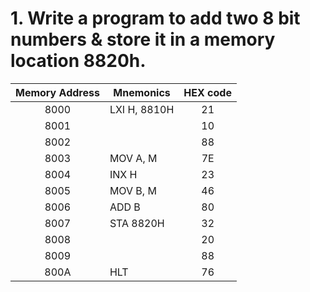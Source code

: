 # 1. Write a program to add two 8 bit numbers & store it in a memory location 8820h.

| Memory Address | Mnemonics    | HEX code |
| :------------: | ------------ | :------: |
|      8000      | LXI H, 8810H |    21    |
|      8001      |              |    10    |
|      8002      |              |    88    |
|      8003      | MOV A, M     |    7E    |
|      8004      | INX H        |    23    |
|      8005      | MOV B, M     |    46    |
|      8006      | ADD B        |    80    |
|      8007      | STA 8820H    |    32    |
|      8008      |              |    20    |
|      8009      |              |    88    |
|      800A      | HLT          |    76    |
